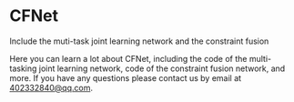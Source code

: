 # CFNet
Include the muti-task joint learning network and the constraint fusion


Here you can learn a lot about CFNet, including the code of the multi-tasking joint learning network, code of the constraint fusion network, and more.
If you have any questions please contact us by email at 402332840@qq.com.

